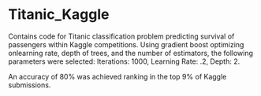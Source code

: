 # Titanic_Kaggle
Contains code for Titanic classification problem predicting survival of passengers within Kaggle competitions. 
Using gradient boost optimizing onlearning rate, depth of trees, and the number of estimators, the following parameters were selected: 
  Iterations: 1000,
  Learning Rate: .2,
  Depth: 2.

An accuracy of 80% was achieved ranking in the top 9% of Kaggle submissions. 
